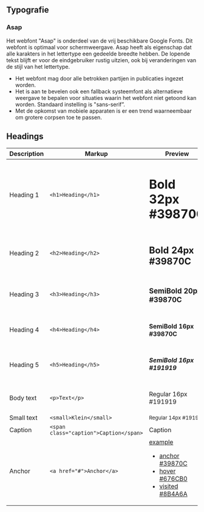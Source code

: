 ## Typografie

### Asap

Het webfont "Asap" is onderdeel van de vrij beschikbare Google Fonts. Dit webfont is optimaal voor schermweergave. Asap heeft als eigenschap dat alle karakters in het lettertype een gedeelde breedte hebben. De lopende tekst blijft er voor de eindgebruiker rustig uitzien, ook bij veranderingen van de stijl van het lettertype.

* Het webfont mag door alle betrokken partijen in publicaties ingezet worden.
* Het is aan te bevelen ook een fallback systeemfont als alternatieve weergave te bepalen voor situaties waarin het webfont niet getoond kan worden. Standaard instelling is "sans-serif”.
* Met de opkomst van mobiele apparaten is er een trend waarneembaar om grotere corpsen toe te passen.

## Headings
| Description       | Markup                                 | Preview                                                                                                                                                                                                                              |
| ----------------- | -------------------------------------- | ------------------------------------------------------------------------------------------------------------------------------------------------------------------------------------------------------------------------------------ |
| Heading 1         | `<h1>Heading</h1>`                     | <h1>Bold 32px #39870C</h1>                                                                                                                                                                                                           |
| Heading 2         | `<h2>Heading</h2>`                     | <h2>Bold 24px #39870C</h2>                                                                                                                                                                                                           |
| Heading 3         | `<h3>Heading</h3>`                     | <h3>SemiBold 20px #39870C</h3>                                                                                                                                                                                                       |
| Heading 4         | `<h4>Heading</h4>`                     | <h4>SemiBold 16px #39870C</h4>                                                                                                                                                                                                       |
| Heading 5         | `<h5>Heading</h5>`                     | <h5>SemiBold 16px #191919</h5>                                                                                                                                                                                                       |
| Body text         | `<p>Text</p>`                          | <p>Regular 16px #191919</p>                                                                                                                                                                                                          |
| Small text        | `<small>Klein</small>`                 | <small>Regular 14px #191919</small>                                                                                                                                                                                                  |
| Caption           | `<span class="caption">Caption</span>` | <span class="caption">Caption</span>                                                                                                                                                                                                 |
| Anchor            | `<a href="#">Anchor</a>`               | <a href="#" id="anchor-example">example</a><ul><li><a href="#" class="static">anchor #39870C</a></li><li><a href="#" class="static-hover">hover #676CB0</a></li><li><a href="#" class="static-visited">visited #8B4A6A</a></li></ul> |

<script>
  document.getElementById('anchor-example').setAttribute('href', '#' + (+new Date()));
</script>
